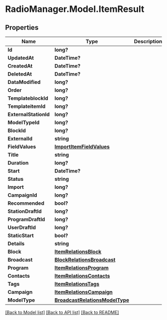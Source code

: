 # RadioManager.Model.ItemResult
## Properties

Name | Type | Description | Notes
------------ | ------------- | ------------- | -------------
**Id** | **long?** |  | [optional] 
**UpdatedAt** | **DateTime?** |  | [optional] 
**CreatedAt** | **DateTime?** |  | [optional] 
**DeletedAt** | **DateTime?** |  | [optional] 
**DataModified** | **long?** |  | [optional] 
**Order** | **long?** |  | [optional] 
**TemplateblockId** | **long?** |  | [optional] 
**TemplateitemId** | **long?** |  | [optional] 
**ExternalStationId** | **long?** |  | [optional] 
**ModelTypeId** | **long?** |  | 
**BlockId** | **long?** |  | [optional] 
**ExternalId** | **string** |  | [optional] 
**FieldValues** | [**ImportItemFieldValues**](ImportItemFieldValues.md) |  | [optional] 
**Title** | **string** |  | [optional] 
**Duration** | **long?** |  | [optional] 
**Start** | **DateTime?** |  | [optional] 
**Status** | **string** |  | [optional] 
**Import** | **long?** |  | [optional] 
**CampaignId** | **long?** |  | [optional] 
**Recommended** | **bool?** |  | [optional] 
**StationDraftId** | **long?** |  | [optional] 
**ProgramDraftId** | **long?** |  | [optional] 
**UserDraftId** | **long?** |  | [optional] 
**StaticStart** | **bool?** |  | [optional] 
**Details** | **string** |  | [optional] 
**Block** | [**ItemRelationsBlock**](ItemRelationsBlock.md) |  | [optional] 
**Broadcast** | [**BlockRelationsBroadcast**](BlockRelationsBroadcast.md) |  | [optional] 
**Program** | [**ItemRelationsProgram**](ItemRelationsProgram.md) |  | [optional] 
**Contacts** | [**ItemRelationsContacts**](ItemRelationsContacts.md) |  | [optional] 
**Tags** | [**ItemRelationsTags**](ItemRelationsTags.md) |  | [optional] 
**Campaign** | [**ItemRelationsCampaign**](ItemRelationsCampaign.md) |  | [optional] 
**ModelType** | [**BroadcastRelationsModelType**](BroadcastRelationsModelType.md) |  | [optional] 

[[Back to Model list]](../README.md#documentation-for-models) [[Back to API list]](../README.md#documentation-for-api-endpoints) [[Back to README]](../README.md)

